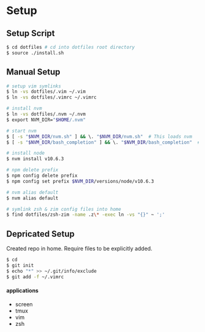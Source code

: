 # Setup

## Setup Script

```sh
$ cd dotfiles # cd into dotfiles root directory
$ source ./install.sh
```

## Manual Setup

```sh
# setup vim symlinks
$ ln -vs dotfiles/.vim ~/.vim
$ ln -vs dotfiles/.vimrc ~/.vimrc

# install nvm
$ ln -vs dotfiles/.nvm ~/.nvm
$ export NVM_DIR="$HOME/.nvm"

# start nvm
$ [ -s "$NVM_DIR/nvm.sh" ] && \. "$NVM_DIR/nvm.sh"  # This loads nvm
$ [ -s "$NVM_DIR/bash_completion" ] && \. "$NVM_DIR/bash_completion"  # This loads nvm

# install node
$ nvm install v10.6.3

# npm delete prefix
$ npm config delete prefix
$ npm config set prefix $NVM_DIR/versions/node/v10.6.3

# nvm alias default
$ nvm alias default

# symlink zsh & zim config files into home
$ find dotfiles/zsh-zim -name .z\* -exec ln -vs "{}" ~ ';'
```

## Depricated Setup

Created repo in home. Require files to be explicitly added.

```sh
$ cd
$ git init
$ echo "*" >> ~/.git/info/exclude
$ git add -f ~/.vimrc
```

#### applications
 - screen
 - tmux
 - vim
 - zsh
